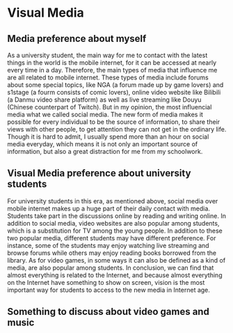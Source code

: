 # Visual Media

## Media preference about myself

As a university student, the main way for me to contact with the latest things in the world is the mobile internet, for it can be accessed at nearly every time in a day. Therefore, the main types of media that influence me are all related to mobile internet. These types of media include forums about some special topics, like NGA (a forum made up by game lovers) and s1stage (a fourm consists of comic lovers), online video website like Bilibili (a Danmu video share platform) as well as live streaming like Douyu (Chinese counterpart of Twitch). But in my opinion, the most influencial media what we called social media. The new form of media makes it possible for every individual to be the source of information, to share their views with other people, to get attention they can not get in the ordinary life. Though it is hard to admit, I usually spend more than an hour on social media everyday, which means it is not only an important source of information, but also a great distraction for me from my schoolwork.

## Visual Media preference about university students

For university students in this era, as mentioned above, social media over mobile internet makes up a huge part of their daily contact with media. Students take part in the discussions online by reading and writing online. In addition to social media, video websites are also popular among students, which is a substitution for TV among the young people. In addition to these two popular media, different students may have different preference. For instance, some of the students may enjoy watching live streaming and browse forums while others may enjoy reading books borrowed from the library. As for video games, in some ways it can also be defined as a kind of media, are also popular among students. In conclusion, we can find that almost everything is related to the Internet, and because almost everything on the Internet have something to show on screen, vision is the most important way for students to access to the new media in Internet age.

## Something to discuss about video games and music